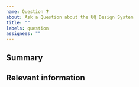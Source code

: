 ```yaml
---
name: Question ❓
about: Ask a Question about the UQ Design System
title: ""
labels: question
assignees: ""
---
```


<!--
It looks like you might have a question about our work,
help us out by filling out a couple of details below!
-->

## Summary

## Relevant information

<!-- Provide as much useful information as you can -->
